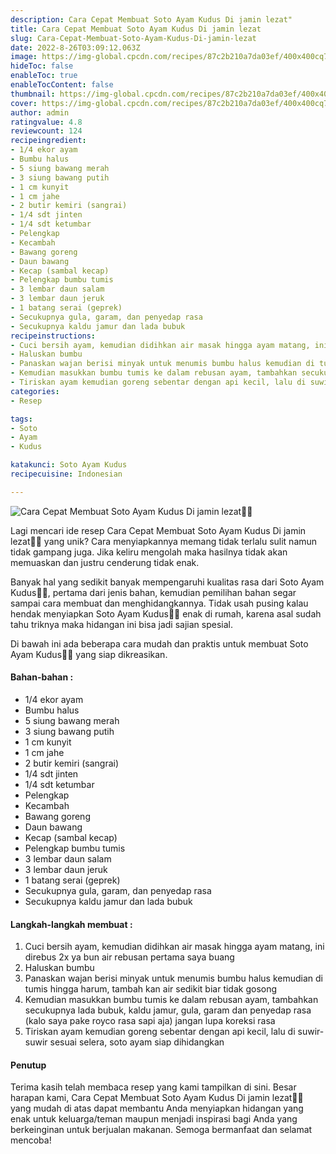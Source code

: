 ```yaml
---
description: Cara Cepat Membuat Soto Ayam Kudus Di jamin lezat"
title: Cara Cepat Membuat Soto Ayam Kudus Di jamin lezat
slug: Cara-Cepat-Membuat-Soto-Ayam-Kudus-Di-jamin-lezat
date: 2022-8-26T03:09:12.063Z
image: https://img-global.cpcdn.com/recipes/87c2b210a7da03ef/400x400cq70/photo.jpg
hideToc: false
enableToc: true
enableTocContent: false
thumbnail: https://img-global.cpcdn.com/recipes/87c2b210a7da03ef/400x400cq70/photo.jpg
cover: https://img-global.cpcdn.com/recipes/87c2b210a7da03ef/400x400cq70/photo.jpg
author: admin
ratingvalue: 4.8
reviewcount: 124
recipeingredient:
- 1/4 ekor ayam
- Bumbu halus
- 5 siung bawang merah
- 3 siung bawang putih
- 1 cm kunyit
- 1 cm jahe
- 2 butir kemiri (sangrai)
- 1/4 sdt jinten
- 1/4 sdt ketumbar
- Pelengkap
- Kecambah
- Bawang goreng
- Daun bawang
- Kecap (sambal kecap)
- Pelengkap bumbu tumis
- 3 lembar daun salam
- 3 lembar daun jeruk
- 1 batang serai (geprek)
- Secukupnya gula, garam, dan penyedap rasa
- Secukupnya kaldu jamur dan lada bubuk
recipeinstructions:
- Cuci bersih ayam, kemudian didihkan air masak hingga ayam matang, ini direbus 2x ya bun air rebusan pertama saya buang
- Haluskan bumbu
- Panaskan wajan berisi minyak untuk menumis bumbu halus kemudian di tumis hingga harum, tambah kan air sedikit biar tidak gosong
- Kemudian masukkan bumbu tumis ke dalam rebusan ayam, tambahkan secukupnya lada bubuk, kaldu jamur, gula, garam dan penyedap rasa (kalo saya pake royco rasa sapi aja) jangan lupa koreksi rasa
- Tiriskan ayam kemudian goreng sebentar dengan api kecil, lalu di suwir-suwir sesuai selera, soto ayam siap dihidangkan
categories:
- Resep

tags:
- Soto
- Ayam
- Kudus

katakunci: Soto Ayam Kudus
recipecuisine: Indonesian

---
```


![Cara Cepat Membuat Soto Ayam Kudus Di jamin lezat👩‍🍳](https://img-global.cpcdn.com/recipes/87c2b210a7da03ef/400x400cq70/photo.jpg)

Lagi mencari ide resep Cara Cepat Membuat Soto Ayam Kudus Di jamin lezat👩‍🍳 yang unik? Cara menyiapkannya memang tidak terlalu sulit namun tidak gampang juga. Jika keliru mengolah maka hasilnya tidak akan memuaskan dan justru cenderung tidak enak.

Banyak hal yang sedikit banyak mempengaruhi kualitas rasa dari Soto Ayam Kudus👩‍🍳, pertama dari jenis bahan, kemudian pemilihan bahan segar sampai cara membuat dan menghidangkannya. Tidak usah pusing kalau hendak menyiapkan Soto Ayam Kudus👩‍🍳 enak di rumah, karena asal sudah tahu triknya maka hidangan ini bisa jadi sajian spesial.

Di bawah ini ada beberapa cara mudah dan praktis untuk membuat Soto Ayam Kudus👩‍🍳 yang siap dikreasikan.

<!--inarticleads1-->

#### Bahan-bahan :

- 1/4 ekor ayam
- Bumbu halus
- 5 siung bawang merah
- 3 siung bawang putih
- 1 cm kunyit
- 1 cm jahe
- 2 butir kemiri (sangrai)
- 1/4 sdt jinten
- 1/4 sdt ketumbar
- Pelengkap
- Kecambah
- Bawang goreng
- Daun bawang
- Kecap (sambal kecap)
- Pelengkap bumbu tumis
- 3 lembar daun salam
- 3 lembar daun jeruk
- 1 batang serai (geprek)
- Secukupnya gula, garam, dan penyedap rasa
- Secukupnya kaldu jamur dan lada bubuk

<!--inarticleads2-->

#### Langkah-langkah membuat :

1. Cuci bersih ayam, kemudian didihkan air masak hingga ayam matang, ini direbus 2x ya bun air rebusan pertama saya buang
1. Haluskan bumbu
1. Panaskan wajan berisi minyak untuk menumis bumbu halus kemudian di tumis hingga harum, tambah kan air sedikit biar tidak gosong
1. Kemudian masukkan bumbu tumis ke dalam rebusan ayam, tambahkan secukupnya lada bubuk, kaldu jamur, gula, garam dan penyedap rasa (kalo saya pake royco rasa sapi aja) jangan lupa koreksi rasa
1. Tiriskan ayam kemudian goreng sebentar dengan api kecil, lalu di suwir-suwir sesuai selera, soto ayam siap dihidangkan

#### Penutup

Terima kasih telah membaca resep yang kami tampilkan di sini. Besar harapan kami, Cara Cepat Membuat Soto Ayam Kudus Di jamin lezat👩‍🍳 yang mudah di atas dapat membantu Anda menyiapkan hidangan yang enak untuk keluarga/teman maupun menjadi inspirasi bagi Anda yang berkeinginan untuk berjualan makanan. Semoga bermanfaat dan selamat mencoba!